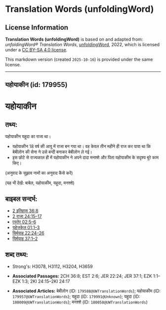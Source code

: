 # Translation Words (unfoldingWord)

## License Information

**Translation Words (unfoldingWord)** is based on and adapted from: _unfoldingWord® Translation Words_, [unfoldingWord](https://unfoldingword.org/utw), 2022, which is licensed under a [CC BY-SA 4.0 license](https://creativecommons.org/licenses/by-sa/4.0/legalcode.en).

This markdown version (created `2025-10-16`) is provided under the same license.



--------------------------------

## यहोयाकीन (id: 179955)

यहोयाकीन
========

तथ्य:
-----

यहोयाकीन यहूदा का राजा था।

* यहोयाकीन 18 वर्ष की आयु में राजा बन गया था। वह केवल तीन महीने ही राज कर पाया था कि बेबीलोन की सेना ने उसे बन्दी बनाकर बेबीलोन ले गई।
* इस छोटे से राज्यकाल ही में यहोयाकीन ने अपने दादा मनश्शे और पिता यहोयाकीम के सदृश्य बुरे काम किए।

(अनुवाद के सुझाव नामों का अनुवाद कैसे करें)

(यह भी देखें: बाबेल, यहोयाकीम, यहूदा, मनश्शे)

बाइबल सन्दर्भ:
--------------

* [2 इतिहास 36:8](https://ref.ly/2Chr0:0)
* [2 राजा 24:15–17](https://ref.ly/2Kgs0:0)
* [एस्तेर 02:5–6](https://ref.ly/Esth2:5-Esth2:6)
* [यहेजकेल 01:1–3](https://ref.ly/Ezek1:1-Ezek1:3)
* [यिर्मयाह 22:24–26](https://ref.ly/Jer22:24-Jer22:26)
* [यिर्मयाह 37:1–2](https://ref.ly/Jer37:1-Jer37:2)

शब्द तथ्य:
----------

* Strong's: H3078, H3112, H3204, H3659

* **Associated Passages:** 2CH 36:8; EST 2:6; JER 22:24; JER 37:1; EZK 1:1–EZK 1:3; 2KI 24:15–2KI 24:17
* **Associated Articles:** बेबीलोन (ID: `179588@UWTranslationWords`); यहोयाकीम (ID: `179957@UWTranslationWords`); यहूदा (ID: `179991@Unknown`); यहूदा (ID: `180009@UWTranslationWords`); मनश्शे (ID: `180058@UWTranslationWords`)

